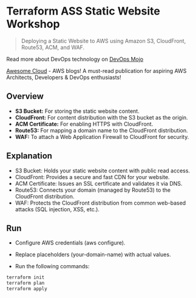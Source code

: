 # Terraform ASS Static Website Workshop

> Deploying a Static Website to AWS using Amazon S3, CloudFront, Route53, ACM, and WAF.

Read more about DevOps technology on [DevOps Mojo](https://medium.com/devops-mojo)

[Awesome Cloud](https://medium.com/awesome-cloud) - AWS blogs! A must-read publication for aspiring AWS Architects, Developers & DevOps enthusiasts!



## Overview

- **S3 Bucket:** For storing the static website content.
- **CloudFront:** For content distribution with the S3 bucket as the origin.
- **ACM Certificate:** For enabling HTTPS with CloudFront.
- **Route53:** For mapping a domain name to the CloudFront distribution.
- **WAF:** To attach a Web Application Firewall to CloudFront for security.


## Explanation

- S3 Bucket: Holds your static website content with public read access.
- CloudFront: Provides a secure and fast CDN for your website.
- ACM Certificate: Issues an SSL certificate and validates it via DNS.
- Route53: Connects your domain (managed by Route53) to the CloudFront distribution.
- WAF: Protects the CloudFront distribution from common web-based attacks (SQL injection, XSS, etc.).


## Run

- Configure AWS credentials (aws configure).
- Replace placeholders (your-domain-name) with actual values.

- Run the following commands:

```sh
terraform init
terraform plan
terraform apply
```

